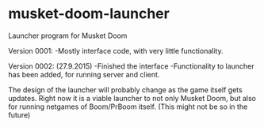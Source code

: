 # musket-doom-launcher
Launcher program for Musket Doom

Version 0001:
-Mostly interface code, with very little functionality.

Version 0002: (27.9.2015)
-Finished the interface
-Functionality to launcher has been added, for running server and client.


The design of the launcher will probably change as the game itself gets updates. Right now it is a viable launcher to not only Musket Doom, but also for running netgames of Boom/PrBoom itself. (This might not be so in the future)
